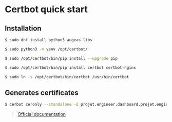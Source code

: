 # Certbot quick start

## Installation

```bash
$ sudo dnf install python3 augeas-libs

$ sudo python3 -m venv /opt/certbot/

$ sudo /opt/certbot/bin/pip install --upgrade pip

$ sudo /opt/certbot/bin/pip install certbot certbot-nginx

$ sudo ln -s /opt/certbot/bin/certbot /usr/bin/certbot
```

## Generates certificates

```bash
$ cerbot ceronly --standalone -d projet.engineer,dashboard.projet.engineer,passbolt.projet.engineer,working.projet.engineer
```

> [Official documentation](https://certbot.eff.org/)
